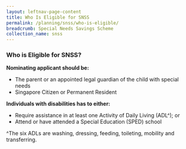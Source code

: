 ```yaml
---
layout: leftnav-page-content
title: Who Is Eligible for SNSS
permalink: /planning/snss/who-is-eligible/
breadcrumb: Special Needs Savings Scheme
collection_name: snss
---
```


### **Who is Eligible for SNSS?**

**Nominating applicant should be:**
* The parent or an appointed legal guardian of the child with special needs
* Singapore Citizen or Permanent Resident

**Individuals with disabilities has to either:**
* Require assistance in at least one Activity of Daily Living (ADL^); or
* Attend or have attended a Special Education (SPED) school

^The six ADLs are washing, dressing, feeding, toileting, mobility and transferring.
